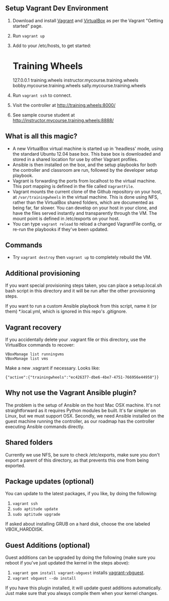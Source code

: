Setup Vagrant Dev Environment
-----------------------------

1. Download and install [Vagrant](http://www.vagrantup.com/) and [VirtualBox](https://www.virtualbox.org/) as per the Vagrant "Getting started" page.
2. Run `vagrant up`
3. Add to your /etc/hosts, to get started:

    # Training Wheels
    127.0.0.1  training.wheels instructor.mycourse.training.wheels bobby.mycourse.training.wheels sally.mycourse.training.wheels

4. Run `vagrant ssh` to connect.
5. Visit the controller at http://training.wheels:8000/
6. See sample course student at http://instructor.mycourse.training.wheels:8888/

What is all this magic?
-----------------------

* A new VirtualBox virtual machine is started up in 'headless' mode, using the standard Ubuntu 12.04 base box. This base box is downloaded and stored in a shared location for use by other Vagrant profiles.
* Ansible is then installed on the box, and the setup playbooks for both the controller and classroom are run, followed by the developer setup playbook.
* Vagrant is forwarding the ports from localhost to the virtual machine. This port mapping is defined in the file called `VagrantFile`.
* Vagrant mounts the current clone of the Github repository on your host, at `/var/trainingwheels` in the virtual machine. This is done using NFS, rather than the VirtualBox shared folders, which are documented as being far, far slower. You can develop on your host in your clone, and have the files served instantly and transparently through the VM. The mount point is defined in /etc/exports on your host.
* You can type `vagrant reload` to reload a changed VagrantFile config, or re-run the playbooks if they've been updated.

Commands
--------

* Try `vagrant destroy` then `vagrant up` to completely rebuild the VM.

Additional provisioning
-----------------------

If you want special provisioning steps taken, you can place a setup.local.sh bash script in this directory and it will be run after the other provisioning steps.

If you want to run a custom Ansible playbook from this script, name it (or them) *.local.yml, which is ignored in this repo's .gitignore.

Vagrant recovery
----------------

If you accidentally delete your .vagrant file or this directory, use the VirtualBox commands to recover:

    VBoxManage list runningvms
    VBoxManage list vms

Make a new .vagrant if necessary. Looks like:

    {"active":{"trainingwheels":"ec426377-dbe6-4be7-4751-766956e44958"}}

Why not use the Vagrant Ansible plugin?
---------------------------------------

The problem is the setup of Ansible on the host Mac OSX machine. It's not straightforward as it requires Python modules be built. It's far simpler on Linux, but we must support OSX. Secondly, we need Ansible installed on the guest machine running the controller, as our roadmap has the controller executing Ansible commands directly.

Shared folders
--------------

Currently we use NFS, be sure to check /etc/exports, make sure you don't export a parent of this directory, as that prevents this one from being exported.

Package updates (optional)
--------------------------

You can update to the latest packages, if you like, by doing the following:

1. `vagrant ssh`
2. `sudo aptitude update`
2. `sudo aptitude upgrade`

If asked about installing GRUB on a hard disk, choose the one labeled VBOX_HARDDISK.

Guest Additions (optional)
--------------------------

Guest additions can be upgraded by doing the following (make sure you reboot if you've just updated the kernel in the steps above):

1. `vagrant gem install vagrant-vbguest` installs [vagrant-vbguest](https://github.com/dotless-de/vagrant-vbguest).
2. `vagrant vbguest --do install`

If you have this plugin installed, it will update guest additions automatically. Just make sure that you always compile them when your kernel changes.
